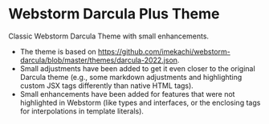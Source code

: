 # Webstorm Darcula Plus Theme

Classic Webstorm Darcula Theme with small enhancements.

- The theme is based on https://github.com/imekachi/webstorm-darcula/blob/master/themes/darcula-2022.json.
- Small adjustments have been added to get it even closer to the original Darcula theme (e.g., some markdown adjustments and highlighting custom JSX tags differently than native HTML tags).
- Small enhancements have been added for features that were not highlighted in Webstorm (like types and interfaces, or the enclosing tags for interpolations in template literals).

